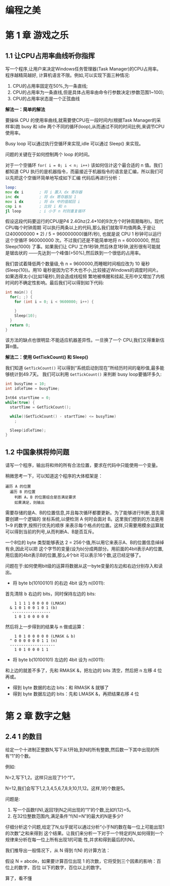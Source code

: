 # 编程之美

# 第 1 章 游戏之乐

## 1.1 让CPU占用率曲线听你指挥

写一个程序,让用户来决定Windows任务管理器(Task Manager)的CPU占用率。程序越精简越好,
计算机语言不限。例如,可以实现下面三种情况:   

1. CPU的占用率固定在50%,为一条直线;
2. CPU的占用率为一条直线,但是具体占用率由命令行参数决定(参数范围1~100);
3. CPU的占用率状态是一个正弦曲线    

**解法一：简单的解法**    

要操纵 CPU 的使用率曲线,就需要使CPU在一段时间内(根据Task Manager的采样率)跑 busy 和
idle 两个不同的循环(loop),从而通过不同的时间比例,来调节CPU使用率。   

Busy loop 可以通过执行空循环来实现,idle 可以通过 Sleep() 来实现。    

问题的关键在于如何控制两个 loop 的时间。    

对于一个空循环 `for( i = 0; i < n; i++)` 该如何估计这个最合适的 n 值。我们都知道 CPU
执行的是机器指令，而最接近于机器指令的语言是汇编，所以我们可以先把这个空循环简单地写成如下汇编
代码后再进行分析：    

```asm
loop:
mov dx i       ; 将 i 置入 dx 寄存器
inc dx         ; 将 dx 寄存器加 1
mov i dx       ; 将 dx 中的值赋回 i
cmp i n        ; 比较 i 和 n
jl loop        ; i 小于 n 时则重复循环
```    

假设这段代码要运行的CPU是P4 2.4Ghz(2.4*10的9次方个时钟周期每秒)。现代CPU每个时钟周期
可以执行两条以上的代码,那么我们就取平均值两条,于是让(2400000000 * 2) / 5 = 960000000(循环/秒),
也就是说 CPU 1 秒钟可以运行这个空循环 960000000 次。不过我们还是不能简单地将 n = 60000000,
然后 Sleep(1000) 了事。如果我们让 CPU 工作1秒钟,然后休息1秒钟,波形很有可能就是锯齿状的
——先达到一个峰值(>50%),然后跌到一个很低的占用率。    

我们尝试着降低两个数量级,令 n = 9600000,而睡眠时间相应改为 10 毫秒(Sleep(10))。用10
毫秒是因为它不大也不小,比较接近Windows的调度时间片。如果选得太小(比如1毫秒),则会造成线程频
繁地被唤醒和挂起,无形中又增加了内核时间的不确定性影响。最后我们可以得到如下代码:    

```c
int main() {
  for(; ;) {
    for (int i = 0; i < 9600000; i++) {

    }
    Sleep(10);
  }
  return 0;
}
```    

该方法的缺点也很明显:不能适应机器差异性。一旦换了一个 CPU,我们又得重新估算n值。    

**解法二：使用 GetTickCount() 和 Sleep()**    

我们知道 `GetTickCount()` 可以得到“系统启动到现在”所经历时间的毫秒值,最多能够统计到49.7天。
我们可以利用 `GetTickCount()` 来判断 busy loop要循环多久:   

```c
int busyTime = 10;
int idleTime = busyTime;

Int64 startTime = 0;
while(true) {
  startTime = GetTickCount();

  while((GetTickCount() - startTime) <= busyTime)
    ;

  Sleep(idleTime);
}
```     

## 1.2 中国象棋将帅问题

请写一个程序，输出将和帅的所有合法位置，要求在代码中只能使用一个变量。    

稍微思考一下，可以知道这个程序的大体框架是：   

```
遍历 A 的位置
  遍历 B 的位置
    判断 A，B 的位置组合是否满足要求
    如果满足，则输出
```    

需要存储的是A、B的位置信息,并且每次循环都要更新。为了能够进行判断,首先需要创建一个逻辑的
坐标系统,以便检测 A 何时会面对 B。这里我们想到的方法是用 1~9 的数字,按照行优先的顺序
来表示每个格点的位置。这样,只需要用模余运算就可以得到当前的列号,从而判断A、B是否互斥。    

一个8位的 byte 类型能够表达 2 = 256个值,所以用它来表示A、B的位置信息绰绰有余,因此可以把
这个字节的变量(设为b)分成两部分。用前面的4bit表示A的位置,用后面的4bit表示B的位置,那么4个bit
可以表示16个数,这已经足够了。    

问题在于:如何使用bit级的运算将数据从这一byte变量的左边和右边分别存入和读出。     

+ 将 byte b(10100101) 的右边 4bit 设为 n(0011):    

首先清除 b 右边的 bits，同时保持左边的 bits:    

```
    1 1 1 1 0 0 0 0 (LMASK)
  & 1 0 1 0 0 1 0 1 (b)
   -----------------
    1 0 1 0 0 0 0 0
```    

然后将上一步得到的结果与 n 做或运算：    

```
    1 0 1 0 0 0 0 0 (LMASK & b)
  ^ 0 0 0 0 0 0 1 1 (n)
  --------------------
    1 0 1 0 0 0 1 1
```    

+ 将 byte b(10100101) 左边的 4bit 设为 n(0011):    

和上边的就差不多了，先和 RMASK &，把左边的 bits 清空，然后把 n 左移 4 位再或。    

+ 得到 byte 数据的右边 bits：和 RMASK & 就够了
+ 得到 byte 数据左边的 bits：先和 LMASK &，再把结果右移 4 位

# 第 2 章 数字之魅

## 2.4 1 的数目

给定一个十进制正整数N,写下从1开始,到N的所有整数,然后数一下其中出现的所有“1”的个数。   

例如:   

N=2,写下1,2。这样只出现了1个“1”。    

N=12,我们会写下1,2,3,4,5,6,7,8,9,10,11,12。这样,1的个数是5。    

问题是:   

1. 写一个函数f(N),返回1到N之间出现的“1”的个数,比如f(12)=5。
2. 在32位整数范围内,满足条件“f(N)=N”的最大的N是多少?    

仔细分析这个问题,给定了N,似乎就可以通过分析“小于N的数在每一位上可能出现1的次数”之和来得到
这个结果。让我们来分析一下对于一个特定的N,如何得到一个规律来分析在每一位上所有出现1的可能
性,并求和得到最后的f(N)。    

我们推导出一般情况下，从 N 得到 f(N) 的计算方法：   

假设 N = abcde，如果要计算百位出现 1 的次数，它将受到三个因素的影响：百位上的数字，百位
以下的数字，百位以上的数字。    

算了，看不懂     
